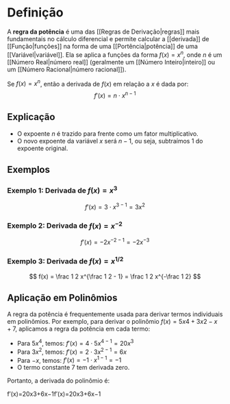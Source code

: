 # Definição
A **regra da potência** é uma das [[Regras de Derivação|regras]] mais fundamentais no cálculo diferencial e permite calcular a [[derivada]] de [[Função|funções]] na forma de uma [[Portência|potência]] de uma [[Variável|variável]]. Ela se aplica a funções da forma $f(x)=x^n$, onde $n$ é um [[Número Real|número real]] (geralmente um [[Número Inteiro|inteiro]] ou um [[Número Racional|número racional]]).

Se $f(x)=x^n$, então a derivada de $f(x)$ em relação a $x$ é dada por:
$$ f′(x) = n \cdot x^{n−1} $$
## Explicação

- O expoente $n$ é trazido para frente como um fator multiplicativo.
- O novo expoente da variável $x$ será $n−1$, ou seja, subtraímos 1 do expoente original.

## Exemplos
### Exemplo 1: Derivada de $f(x) = x^3$
$$ f'(x) = 3 \cdot x^{3-1} = 3x^2 $$
### Exemplo 2: Derivada de $f(x) = x^{-2}$
$$ f'(x) = -2x^{-2-1} = -2x^{-3} $$
### Exemplo 3: Derivada de $f(x) = x^{1/2}$
$$ f(x) = \frac 1 2 x^{\frac 1 2 - 1} = \frac 1 2 x^{-\frac 1 2}  $$
## Aplicação em Polinômios
A regra da potência é frequentemente usada para derivar termos individuais em polinômios. Por exemplo, para derivar o polinômio $f(x)=5x4+3x2−x+7$, aplicamos a regra da potência em cada termo:

- Para $5x^4$, temos: $f′(x)= 4 \cdot 5x^{4−1} = 20x^{3}$
- Para $3x^2$, temos: $f′(x)= 2 \cdot 3x^{2−1} = 6x$
- Para $−x$, temos: $f′(x)= −1 \cdot x^{1−1}= −1$
- O termo constante $7$ tem derivada zero.

Portanto, a derivada do polinômio é:

f′(x)=20x3+6x−1f′(x)=20x3+6x−1